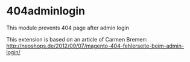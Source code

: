 # 404adminlogin
This module prevents 404 page after admin login

This extension is based on an article of Carmen Bremen: http://neoshops.de/2012/09/07/magento-404-fehlerseite-beim-admin-login/
